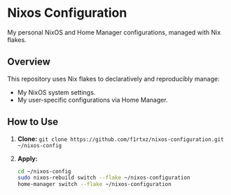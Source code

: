 # Nixos Configuration

My personal NixOS and Home Manager configurations, managed with Nix flakes.

## Overview

This repository uses Nix flakes to declaratively and reproducibly manage:
- My NixOS system settings.
- My user-specific configurations via Home Manager.

## How to Use

1.  **Clone:** `git clone https://github.com/f1rtxz/nixos-configuration.git ~/nixos-config`
2.  **Apply:**
  
    ```bash
    cd ~/nixos-config
    sudo nixos-rebuild switch --flake ~/nixos-configuration
    home-manager switch --flake ~/nixos-configuration
    ```
